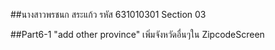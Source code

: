 ##นางสาวพรชนก สระแก้ว รหัส 631010301 Section 03

##Part6-1 "add other province"
    เพิ่มจังหวัดอื่นๆใน ZipcodeScreen